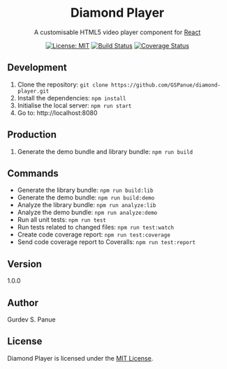 <h1 align="center">Diamond Player</h1>

<div align="center">

A customisable HTML5 video player component for [React](https://reactjs.org)

[![License: MIT](https://img.shields.io/badge/License-MIT-yellow.svg)](https://github.com/GSPanue/diamond-player/blob/master/LICENSE.md)
[![Build Status](https://travis-ci.com/GSPanue/diamond-player.svg?branch=develop)](https://travis-ci.com/GSPanue/diamond-player)
[![Coverage Status](https://coveralls.io/repos/github/GSPanue/diamond-player/badge.svg?branch=develop)](https://coveralls.io/github/GSPanue/diamond-player?branch=develop)

</div>

## Development

1. Clone the repository: ``git clone https://github.com/GSPanue/diamond-player.git``
2. Install the dependencies: ``npm install``
1. Initialise the local server: ``npm run start``
2. Go to: http://localhost:8080

## Production

1. Generate the demo bundle and library bundle: ``npm run build``

## Commands

- Generate the library bundle: ``npm run build:lib``
- Generate the demo bundle: ``npm run build:demo``
- Analyze the library bundle: ``npm run analyze:lib``
- Analyze the demo bundle: ``npm run analyze:demo``
- Run all unit tests: ``npm run test``
- Run tests related to changed files: ``npm run test:watch``
- Create code coverage report: ``npm run test:coverage``
- Send code coverage report to Coveralls: ``npm run test:report``

## Version

1.0.0

## Author

Gurdev S. Panue

## License

Diamond Player is licensed under the [MIT License](https://github.com/GSPanue/diamond-player/blob/master/LICENSE.md).
